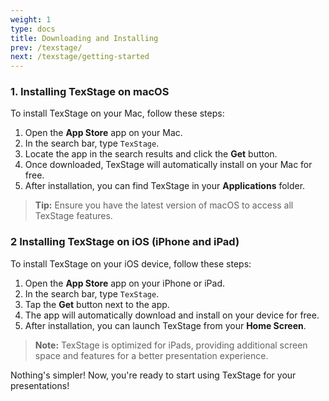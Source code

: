 ```yaml
---
weight: 1
type: docs
title: Downloading and Installing
prev: /texstage/
next: /texstage/getting-started
---
```


### 1. Installing TexStage on macOS

To install TexStage on your Mac, follow these steps:

1. Open the **App Store** app on your Mac.
2. In the search bar, type `TexStage`.
3. Locate the app in the search results and click the **Get** button.
4. Once downloaded, TexStage will automatically install on your Mac for free.
5. After installation, you can find TexStage in your **Applications** folder.

> **Tip:** Ensure you have the latest version of macOS to access all TexStage features.

### 2 Installing TexStage on iOS (iPhone and iPad)

To install TexStage on your iOS device, follow these steps:

1. Open the **App Store** app on your iPhone or iPad.
2. In the search bar, type `TexStage`.
3. Tap the **Get** button next to the app.
4. The app will automatically download and install on your device for free.
5. After installation, you can launch TexStage from your **Home Screen**.

> **Note:** TexStage is optimized for iPads, providing additional screen space and features for a better presentation experience.

Nothing's simpler! Now, you're ready to start using TexStage for your presentations!
